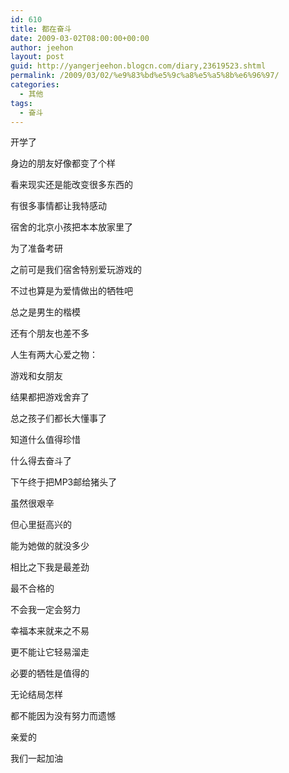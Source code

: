 ```yaml
---
id: 610
title: 都在奋斗
date: 2009-03-02T08:00:00+00:00
author: jeehon
layout: post
guid: http://yangerjeehon.blogcn.com/diary,23619523.shtml
permalink: /2009/03/02/%e9%83%bd%e5%9c%a8%e5%a5%8b%e6%96%97/
categories:
  - 其他
tags:
  - 奋斗
---
```

开学了
  
身边的朋友好像都变了个样
  
看来现实还是能改变很多东西的
  
有很多事情都让我特感动
  
宿舍的北京小孩把本本放家里了
  
为了准备考研
  
之前可是我们宿舍特别爱玩游戏的
  
不过也算是为爱情做出的牺牲吧
  
总之是男生的楷模
  
还有个朋友也差不多
  
人生有两大心爱之物：
  
游戏和女朋友
  
结果都把游戏舍弃了
  
总之孩子们都长大懂事了
  
知道什么值得珍惜
  
什么得去奋斗了

下午终于把MP3邮给猪头了
  
虽然很艰辛
  
但心里挺高兴的
  
能为她做的就没多少
  
相比之下我是最差劲
  
最不合格的
  
不会我一定会努力
  
幸福本来就来之不易
  
更不能让它轻易溜走
  
必要的牺牲是值得的
  
无论结局怎样
  
都不能因为没有努力而遗憾
  
亲爱的
  
我们一起加油